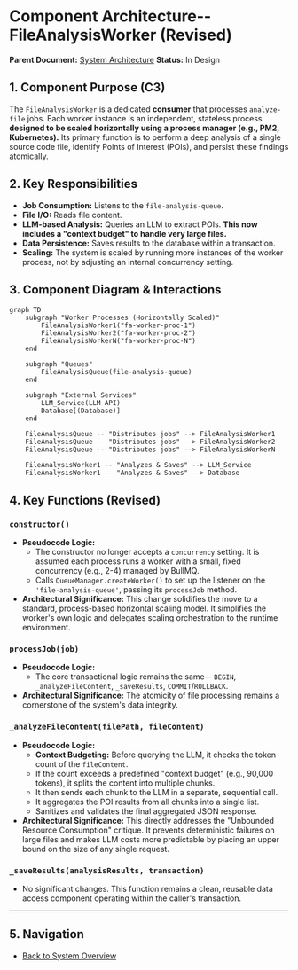 # Component Architecture-- FileAnalysisWorker (Revised)

**Parent Document:** [System Architecture](./system_overview.md)
**Status:** In Design

## 1. Component Purpose (C3)

The `FileAnalysisWorker` is a dedicated **consumer** that processes `analyze-file` jobs. Each worker instance is an independent, stateless process **designed to be scaled horizontally using a process manager (e.g., PM2, Kubernetes).** Its primary function is to perform a deep analysis of a single source code file, identify Points of Interest (POIs), and persist these findings atomically.

## 2. Key Responsibilities

-   **Job Consumption:** Listens to the `file-analysis-queue`.
-   **File I/O:** Reads file content.
-   **LLM-based Analysis:** Queries an LLM to extract POIs. **This now includes a "context budget" to handle very large files.**
-   **Data Persistence:** Saves results to the database within a transaction.
-   **Scaling:** The system is scaled by running more instances of the worker process, not by adjusting an internal concurrency setting.

## 3. Component Diagram & Interactions

```mermaid
graph TD
    subgraph "Worker Processes (Horizontally Scaled)"
        FileAnalysisWorker1("fa-worker-proc-1")
        FileAnalysisWorker2("fa-worker-proc-2")
        FileAnalysisWorkerN("fa-worker-proc-N")
    end

    subgraph "Queues"
        FileAnalysisQueue(file-analysis-queue)
    end
    
    subgraph "External Services"
        LLM_Service(LLM API)
        Database[(Database)]
    end

    FileAnalysisQueue -- "Distributes jobs" --> FileAnalysisWorker1
    FileAnalysisQueue -- "Distributes jobs" --> FileAnalysisWorker2
    FileAnalysisQueue -- "Distributes jobs" --> FileAnalysisWorkerN
    
    FileAnalysisWorker1 -- "Analyzes & Saves" --> LLM_Service
    FileAnalysisWorker1 -- "Analyzes & Saves" --> Database
```

## 4. Key Functions (Revised)

### `constructor()`
-   **Pseudocode Logic:**
    -   The constructor no longer accepts a `concurrency` setting. It is assumed each process runs a worker with a small, fixed concurrency (e.g., 2-4) managed by BullMQ.
    -   Calls `QueueManager.createWorker()` to set up the listener on the `'file-analysis-queue'`, passing its `processJob` method.
-   **Architectural Significance:** This change solidifies the move to a standard, process-based horizontal scaling model. It simplifies the worker's own logic and delegates scaling orchestration to the runtime environment.

### `processJob(job)`
-   **Pseudocode Logic:**
    -   The core transactional logic remains the same-- `BEGIN`, `_analyzeFileContent`, `_saveResults`, `COMMIT`/`ROLLBACK`.
-   **Architectural Significance:** The atomicity of file processing remains a cornerstone of the system's data integrity.

### `_analyzeFileContent(filePath, fileContent)`
-   **Pseudocode Logic:**
    -   **Context Budgeting:** Before querying the LLM, it checks the token count of the `fileContent`.
    -   If the count exceeds a predefined "context budget" (e.g., 90,000 tokens), it splits the content into multiple chunks.
    -   It then sends each chunk to the LLM in a separate, sequential call.
    -   It aggregates the POI results from all chunks into a single list.
    -   Sanitizes and validates the final aggregated JSON response.
-   **Architectural Significance:** This directly addresses the "Unbounded Resource Consumption" critique. It prevents deterministic failures on large files and makes LLM costs more predictable by placing an upper bound on the size of any single request.

### `_saveResults(analysisResults, transaction)`
-   No significant changes. This function remains a clean, reusable data access component operating within the caller's transaction.

---

## 5. Navigation

-   [Back to System Overview](./system_overview.md)